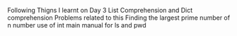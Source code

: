Following Thigns I learnt on Day 3
List Comprehension and Dict comprehension
Problems related to this
Finding the largest prime number of n number
use of int main
manual for ls and pwd